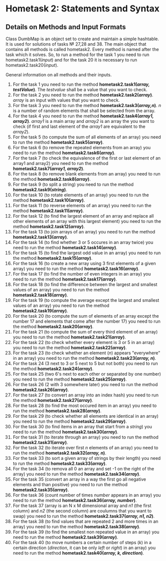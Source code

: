 Hometask 2: Statements and Syntax
======================================
Details on Methods and Input Formats
--------------------------------------

Class DumbMap is an object set to create and maintain a simple hashtable. It is used for solutions of tasks № 27,28 and 38.
The main object that contains all methods is called hometask2.
Every method is named after the task which it solves.
So, to run a method for the task 1 you need to run hometask2.task1(*input*) and for the task 20 it is necessary to run hometask2.task20(*input*).

General information on all methods and their inputs.

1. For the task 1 you need to run the method  **hometask2.task1(*array, testValue*)**. The *testvalue* shall be a value that you want to check.
2. For the task 2 you need to run the method  **hometask2.task2(*array*)**. *array* is an input with values that you want to check.
3. For the task 3 you need to run the method  **hometask2.task3(*array,n*)**. *n* is a number of random elements that shall be selected from the array.
4. For the task 4 you need to run the method  **hometask2.task4(*array1, array2*)**. *array1* is a main array and *array2* is an array the you want to check (if first and last element of the *array1* are equivalent to the *array2*).
5. For the task 5 (to compute the sum of all elements of an array) you need to run the method  **hometask2.task5(*array*)**.
6. For the task 6 (to remove the repeated elements from an array) you need to run the method  **hometask2.task6(*array*)**.
7. For the task 7 (to check the equivalence of the first or last element of an array1 and array2) you need to run the method  **hometask2.task7(*array1, array2*)**.
8. For the task 8 (to remove blank elements from an array) you need to run the method  **hometask2.task8(*array*)**.
9. For the task 9 (to split a string) you need to run the method  **hometask2.task9(*string*)**.
10. For the task 10 (to rotate elements of an array) you need to run the method  **hometask2.task10(*array*)**.
11. For the task 11 (to reverse elements of an array) you need to run the method  **hometask2.task11(*array*)**.
12. For the task 12 (to find the largest element of an array and replace all other elements of an array with this largest element) you need to run the method  **hometask2.task12(*array*)**.
13. For the task 13 (to join arrays of an array) you need to run the method  **hometask2.task13(*array*)**.
14. For the task 14 (to find whether 3 or 5 occures in an array twice) you need to run the method  **hometask2.task14(*array*)**.
15. For the task 15 (to find the largest odd value in an array) you need to run the method  **hometask2.task15(*array*)**.
16. For the task 16 (to create a new array using 3 first elements of a given array) you need to run the method  **hometask2.task16(*array*)**.
17. For the task 17 (to find the number of even integers in an array) you need to run the method  **hometask2.task17(*array*)**.
18. For the task 18 (to find the difference between the largest and smallest values of an array) you need to run the method  **hometask2.task18(*array*)**.
19. For the task 19 (to compute the average except the largest and smallest values of an array) you need to run the method  **hometask2.task19(*array*)**.
20. For the task 20 (to compute the sum of elements of an array except the number 17 and elements that come after the number 17) you need to run the method  **hometask2.task20(*array*)**.
21. For the task 21 (to compute the sum of every third element of an array) you need to run the method  **hometask2.task21(*array*)**.
22. For the task 22 (to check whether every element is 3 or 5 in an array) you need to run the method  **hometask2.task22(*array*)**.
23. For the task 23 (to check whether an element (*n*) appears "everywhere" in an array) you need to run the method  **hometask2.task23(*array, n*)**.
24. For the task 24 (3 next to 3 or 5 next to 5 but not both) you need to run the method  **hometask2.task24(*array*)**.
25. For the task 25 (two 6's next to each other or separated by one number) you need to run the method  **hometask2.task25(*array*)**.
26. For the task 26 (2 with 3 somewhere later) you need to run the method  **hometask2.task26(*array*)**.
27. For the task 27 (to convert an array into an index hash) you need to run the method  **hometask2.task27(*array*)**.
28. For the task 28 (to find the most occured item in an array) you need to run the method  **hometask2.task28(*array*)**.
29. For the task 29 (to check whether all elements are identical in an array) you need to run the method  **hometask2.task29(*array*)**.
30. For the task 30 (to find items in an array that start from a *string*) you need to run the method  **hometask2.task30(*array*)**.
31. For the task 31 (to iterate through an array) you need to run the method  **hometask2.task31(*array*)**.
32. For the task 32 (to iterate over first *n* elements of an array) you need to run the method  **hometask2.task32(*array, n*)**.
33. For the task 33 (to sort a given array of strings by their length) you need to run the method  **hometask2.task33(*array*)**.
34. For the task 34 (to remova all 0 an array and set -1 on the right of the array) you need to run the method  **hometask2.task34(*array*)**.
35. For the task 35 (convert an array in a way the first go all negative elements and than positive) you need to run the method  **hometask2.task35(*array*)**.
36. For the task 36 (count number of times *number* appears in an array) you need to run the method  **hometask2.task36(*array, number*)**.
37. For the task 37 (array is an N x M dimensional array and *n1* (the first column) and *n2* (the second column) are coulumns that you want to swap) you need to run the method  **hometask2.task37(*array, n1, n2*)**.
38. For the task 38 (to find values that are repeated 2 and more times in an array) you need to run the method  **hometask2.task38(*array*)**.
39. For the task 39 (to find the smallest non repeated value in an array) you need to run the method  **hometask2.task39(*array*)**.
40. For the task 40 (to move numbers a certain number of steps (*k*) in a certain direction (*direction*, it can be only *left* or *right*) in an array) you need to run the method  **hometask2.task40(*array, k, direction*)**.
